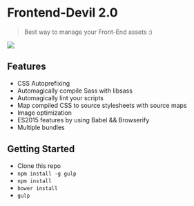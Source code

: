 # Frontend-Devil 2.0
> Best way to manage your Front-End assets :)

![](https://www.dropbox.com/s/dlymva1u9jdc44m/test.png?raw=1)

## Features
- CSS Autoprefixing
- Automagically compile Sass with libsass
- Automagically lint your scripts
- Map compiled CSS to source stylesheets with source maps
- Image optimization
- ES2015 features by using Babel && Browserify
- Multiple bundles

## Getting Started
- Clone this repo
- ```npm install -g gulp```
- ```npm install```
- ```bower install```
- ```gulp```
